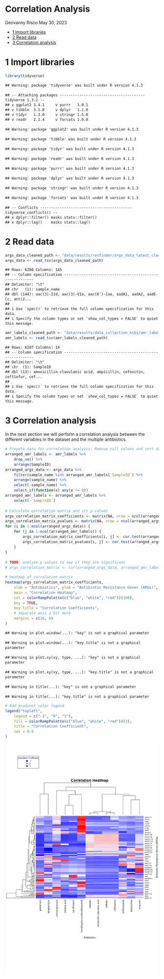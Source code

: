 Correlation Analysis
================
Geovanny Risco
May 30, 2023

- <a href="#1-import-libraries" id="toc-1-import-libraries">1 Import
  libraries</a>
- <a href="#2-read-data" id="toc-2-read-data">2 Read data</a>
- <a href="#3-correlation-analysis" id="toc-3-correlation-analysis">3
  Correlation analysis</a>

# 1 Import libraries

``` r
library(tidyverse)
```

    ## Warning: package 'tidyverse' was built under R version 4.1.3

    ## -- Attaching packages --------------------------------------- tidyverse 1.3.2 --
    ## v ggplot2 3.4.1     v purrr   1.0.1
    ## v tibble  3.1.8     v dplyr   1.1.0
    ## v tidyr   1.3.0     v stringr 1.5.0
    ## v readr   2.1.4     v forcats 1.0.0

    ## Warning: package 'ggplot2' was built under R version 4.1.3

    ## Warning: package 'tibble' was built under R version 4.1.3

    ## Warning: package 'tidyr' was built under R version 4.1.3

    ## Warning: package 'readr' was built under R version 4.1.3

    ## Warning: package 'purrr' was built under R version 4.1.3

    ## Warning: package 'dplyr' was built under R version 4.1.3

    ## Warning: package 'stringr' was built under R version 4.1.3

    ## Warning: package 'forcats' was built under R version 4.1.3

    ## -- Conflicts ------------------------------------------ tidyverse_conflicts() --
    ## x dplyr::filter() masks stats::filter()
    ## x dplyr::lag()    masks stats::lag()

# 2 Read data

``` r
args_data_cleaned_path <- "data/results/resfinder/args_data_latest_cleaned.tsv"
args_data <- read_tsv(args_data_cleaned_path)
```

    ## Rows: 6208 Columns: 145
    ## -- Column specification --------------------------------------------------------
    ## Delimiter: "\t"
    ## chr   (1): sample_name
    ## dbl (144): aac(3)-IId, aac(3)-VIa, aac(6')-Iaa, aadA1, aadA2, aadE-Cc, ant(2...
    ## 
    ## i Use `spec()` to retrieve the full column specification for this data.
    ## i Specify the column types or set `show_col_types = FALSE` to quiet this message.

``` r
amr_labels_cleaned_path <- "data/results/data_collection_ncbi/amr_labels_latest_cleaned.tsv"
amr_labels <- read_tsv(amr_labels_cleaned_path)
```

    ## Rows: 6207 Columns: 14
    ## -- Column specification --------------------------------------------------------
    ## Delimiter: "\t"
    ## chr  (1): SampleID
    ## dbl (13): amoxicillin-clavulanic acid, ampicillin, cefoxitin, ceftiofur, cef...
    ## 
    ## i Use `spec()` to retrieve the full column specification for this data.
    ## i Specify the column types or set `show_col_types = FALSE` to quiet this message.

# 3 Correlation analysis

In the next section we will perform a correlation analysis between the
different variables in the dataset and the multiple antibiotics.

``` r
# Prepate data for correlation analysis: Remove null values and sort data in same order
arranged_amr_labels <- amr_labels %>%
    drop_na() %>%
    arrange(SampleID)
arranged_args_data <- args_data %>%
    filter(sample_name %in% arranged_amr_labels$`SampleID`) %>%
    arrange(sample_name) %>%
    select(-sample_name) %>%
    select_if(function(x) any(x != 0))
arranged_amr_labels <- arranged_amr_labels %>%
    select(-`SampleID`)

# Calculate correlation matrix and its p-values
args_correlation_matrix_coefficients <- matrix(NA, nrow = ncol(arranged_args_data), ncol = ncol(arranged_amr_labels), dimnames = list(colnames(arranged_args_data), colnames(arranged_amr_labels)))
args_correlation_matrix_pvalues <- matrix(NA, nrow = ncol(arranged_args_data), ncol = ncol(arranged_amr_labels), dimnames = list(colnames(arranged_args_data), colnames(arranged_amr_labels)))
for (i in 1:ncol(arranged_args_data)) {
    for (j in 1:ncol(arranged_amr_labels)) {
        args_correlation_matrix_coefficients[i, j] <- cor.test(arranged_args_data[[i]], arranged_amr_labels[[j]])$estimate
        args_correlation_matrix_pvalues[i, j] <- cor.test(arranged_args_data[[i]], arranged_amr_labels[[j]])$p.value
    }
}

# TODO: analyze p-values to see if they are significant
# args_correlation_matrix <- cor(arranged_args_data, arranged_amr_labels) # Alternative method to calculate correlation matrix with coefficients but not p-values
```

``` r
# heatmap of correlation matrix
heatmap(args_correlation_matrix_coefficients,
    xlab = "Antibiotics", ylab = "Antibiotic Resistance Genes (ARGs)",
    main = "Correlation Heatmap",
    col = colorRampPalette(c("blue", "white", "red"))(100),
    key = TRUE,
    key.title = "Correlation Coefficients",
    # Separate axis a bit more
    margins = c(16, 6)
)
```

    ## Warning in plot.window(...): "key" is not a graphical parameter

    ## Warning in plot.window(...): "key.title" is not a graphical parameter

    ## Warning in plot.xy(xy, type, ...): "key" is not a graphical parameter

    ## Warning in plot.xy(xy, type, ...): "key.title" is not a graphical parameter

    ## Warning in title(...): "key" is not a graphical parameter

    ## Warning in title(...): "key.title" is not a graphical parameter

``` r
# Add gradient color legend
legend("topleft",
    legend = c("-1", "0", "1"),
    fill = colorRampPalette(c("blue", "white", "red"))(3),
    title = "Correlation Coefficient",
    cex = 0.8
)
```

![](figures/heatmap_correlation-1.png)<!-- -->
